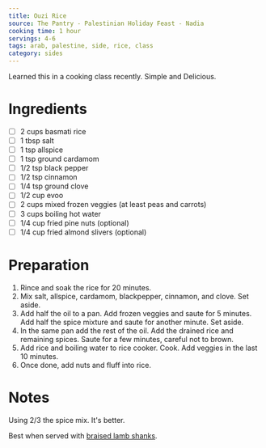 ```yaml
---
title: Ouzi Rice
source: The Pantry - Palestinian Holiday Feast - Nadia
cooking time: 1 hour
servings: 4-6
tags: arab, palestine, side, rice, class
category: sides
---
```


Learned this in a cooking class recently. Simple and Delicious.

Ingredients
===========

* [ ] 2 cups basmati rice
* [ ] 1 tbsp salt
* [ ] 1 tsp allspice
* [ ] 1 tsp ground cardamom
* [ ] 1/2 tsp black pepper
* [ ] 1/2 tsp cinnamon
* [ ] 1/4 tsp ground clove
* [ ] 1/2 cup evoo
* [ ] 2 cups mixed frozen veggies (at least peas and carrots)
* [ ] 3 cups boiling hot water
* [ ] 1/4 cup fried pine nuts (optional)
* [ ] 1/4 cup fried almond slivers (optional)

Preparation
===========
1. Rince and soak the rice for 20 minutes.
2. Mix salt, allspice, cardamom, blackpepper, cinnamon, and clove. Set aside.
3. Add half the oil to a pan. Add frozen veggies and saute for 5 minutes. Add half the spice mixture and saute for another minute. Set aside.
4. In the same pan add the rest of the oil. Add the drained rice and remaining spices. Saute for a few minutes, careful not to brown.
5. Add rice and boiling water to rice cooker. Cook. Add veggies in the last 10 minutes.
6. Once done, add nuts and fluff into rice.

Notes
=====

Using 2/3 the spice mix. It's better.

Best when served with [braised lamb shanks](../entrees/braised_lamb_shanks.md).